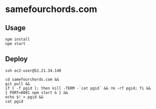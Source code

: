 # samefourchords.com

## Usage

```
npm install
npm start
```

## Deploy

```
ssh ec2-user@52.21.34.140
```

```
cd samefourchords.com &&
git pull &&
if [ -f pgid ]; then kill -TERM -`cat pgid` && rm -rf pgid; fi &&
{ PORT=8081 npm start & } &&
echo $! > pgid &&
cat pgid
```
